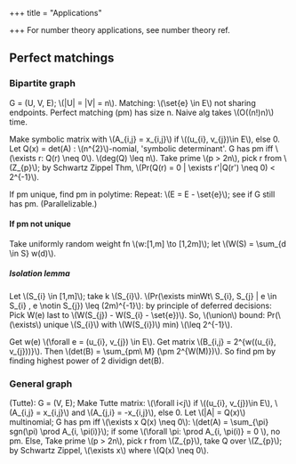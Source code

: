 +++
title = "Applications"

+++
For number theory applications, see number theory ref.

## Perfect matchings
### Bipartite graph
G = (U, V, E); \\(|U| = |V| = n\\). Matching: \\(\set{e} \in E\\) not sharing endpoints. Perfect matching (pm) has size n. Naive alg takes \\(O((n!)n)\\) time.

Make symbolic matrix with \\(A_{i,j} = x_{i,j}\\) if \\((u_{i}, v_{j})\in E\\), else 0. Let Q(x) = det(A) : \\(n^{2}\\)-nomial, 'symbolic determinant'. G has pm iff \\(\exists r: Q(r) \neq 0\\). \\(deg(Q) \leq n\\). Take prime \\(p > 2n\\), pick r from \\(Z_{p}\\); by Schwartz Zippel Thm, \\(Pr(Q(r) = 0 | \exists r'|Q(r') \neq 0) < 2^{-1}\\).

If pm unique, find pm in polytime: Repeat: \\(E = E - \set{e}\\); see if G still has pm. (Parallelizable.)

#### If pm not unique
Take uniformly random weight fn \\(w:[1,m] \to [1,2m]\\); let \\(W(S) = \sum_{d \in S} w(d)\\).

##### Isolation lemma
Let \\(S_{i} \in [1,m]\\); take k \\(S_{i}\\). \\(Pr(\exists minWt\ S_{i}, S_{j} | e \in S_{i} , e \notin S_{j}) \leq (2m)^{-1}\\): by principle of deferred decisions: Pick W(e) last to \\(W(S_{j}) - W(S_{i} - \set{e})\\). So, \\(\union\\) bound: Pr(\\(\exists\\) unique \\(S_{i}\\) with \\(W(S_{i})\\) min) \\(\leq 2^{-1}\\).

Get w(e) \\(\forall e = (u_{i}, v_{j}) \in E\\). Get matrix \\(B_{i,j} = 2^{w((u_{i}, v_{j}))}\\). Then \\(det(B) = \sum_{pm\ M} (\pm 2^{W(M)})\\). So find pm by finding highest power of 2 dividign det(B).

### General graph
(Tutte): G = (V, E); Make Tutte matrix: \\(\forall i<j\\) if \\((u_{i}, v_{j})\in E\\), \\(A_{i,j} = x_{i,j}\\) and \\(A_{j,i} = -x_{i,j}\\), else 0. Let \\(|A| = Q(x)\\) multinomial; G has pm iff \\(\exists x Q(x) \neq 0\\): \\(det(A) = \sum_{\pi} sgn(\pi) \prod A_{i, \pi(i)}\\); if some \\(\forall \pi: \prod A_{i, \pi(i)} = 0 \\), no pm. Else, Take prime \\(p > 2n\\), pick r from \\(Z_{p}\\), take Q over \\(Z_{p}\\); by Schwartz Zippel, \\(\exists x\\) where \\(Q(x) \neq 0\\).
